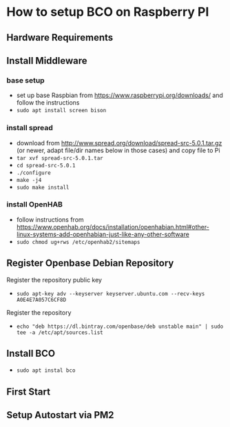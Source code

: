 ---
---
# How to setup BCO on Raspberry PI

## Hardware Requirements

## Install Middleware

### base setup
* set up base Raspbian from https://www.raspberrypi.org/downloads/ and follow the instructions
* `sudo apt install screen bison`
### install spread
* download from http://www.spread.org/download/spread-src-5.0.1.tar.gz (or newer, adapt file/dir names below in those cases) and copy file to Pi
* `tar xvf spread-src-5.0.1.tar`
* `cd spread-src-5.0.1`
* `./configure`
* `make -j4`
* `sudo make install`
### install OpenHAB
* follow instructions from https://www.openhab.org/docs/installation/openhabian.html#other-linux-systems-add-openhabian-just-like-any-other-software
* `sudo chmod ug+rws /etc/openhab2/sitemaps`

## Register Openbase Debian Repository

Register the repository public key
* `sudo apt-key adv --keyserver keyserver.ubuntu.com --recv-keys A0E4E7A057C6CF8D`

Register the repository
* `echo "deb https://dl.bintray.com/openbase/deb unstable main" | sudo tee -a /etc/apt/sources.list`

## Install BCO

* `sudo apt instal bco`

## First Start

## Setup Autostart via PM2

